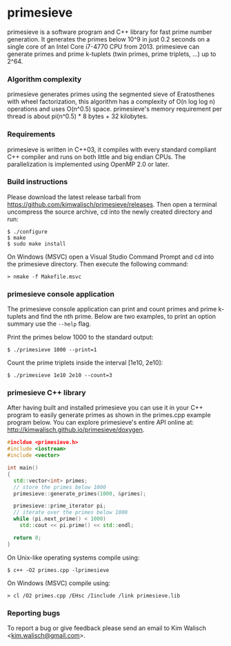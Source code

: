 primesieve
========
primesieve is a software program and C++ library for fast prime number
generation. It generates the primes below 10^9 in just 0.2 seconds on
a single core of an Intel Core i7-4770 CPU from 2013. primesieve can
generate primes and prime k-tuplets (twin primes, prime triplets, ...)
up to 2^64.

### Algorithm complexity
primesieve generates primes using the segmented sieve of Eratosthenes
with wheel factorization, this algorithm has a complexity of
O(n log log n) operations and uses O(n^0.5) space. primesieve's memory
requirement per thread is about pi(n^0.5) * 8 bytes + 32 kilobytes.

### Requirements
primesieve is written in C++03, it compiles with every standard
compliant C++ compiler and runs on both little and big endian CPUs.
The parallelization is implemented using OpenMP 2.0 or later.

### Build instructions
Please download the latest release tarball from
https://github.com/kimwalisch/primesieve/releases. Then open a
terminal uncompress the source archive, cd into the newly created
directory and run:

```
$ ./configure
$ make
$ sudo make install
```

On Windows (MSVC) open a Visual Studio Command Prompt and cd into the
primesieve directory. Then execute the following command:

```
> nmake -f Makefile.msvc
```

### primesieve console application
The primesieve console application can print and count primes and
prime k-tuplets and find the nth prime. Below are two examples, to
print an option summary use the ```--help``` flag.

Print the primes below 1000 to the standard output:
```
$ ./primesieve 1000 --print=1
```

Count the prime triplets inside the interval [1e10, 2e10]:
```
$ ./primesieve 1e10 2e10 --count=3
```

### primesieve C++ library
After having built and installed primesieve you can use it in your C++
program to easily generate primes as shown in the primes.cpp example
program below. You can explore primesieve's entire API online at:
http://kimwalisch.github.io/primesieve/doxygen.

```C++
#incldue <primesieve.h>
#include <iostream>
#include <vector>

int main()
{
  std::vector<int> primes;
  // store the primes below 1000
  primesieve::generate_primes(1000, &primes);

  primesieve::prime_iterator pi;
  // iterate over the primes below 1000
  while (pi.next_prime() < 1000)
    std::cout << pi.prime() << std::endl;

  return 0;
}
```

On Unix-like operating systems compile using:
```
$ c++ -O2 primes.cpp -lprimesieve
```

On Windows (MSVC) compile using:
```
> cl /O2 primes.cpp /EHsc /Iinclude /link primesieve.lib
```

### Reporting bugs
To report a bug or give feedback please send an email to Kim Walisch
<<kim.walisch@gmail.com>>.
